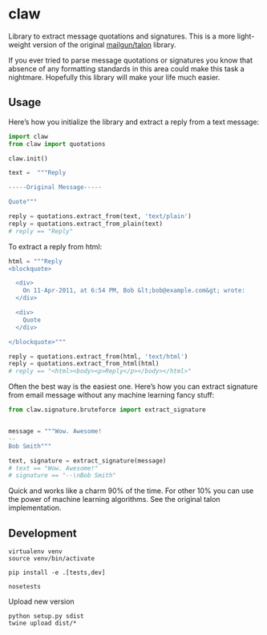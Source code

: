 # claw

Library to extract message quotations and signatures.
This is a more light-weight version of the original [mailgun/talon](https://github.com/mailgun/talon) library.

If you ever tried to parse message quotations or signatures you know that absence of any formatting standards in this area could make this task a nightmare.
Hopefully this library will make your life much easier.


## Usage

Here’s how you initialize the library and extract a reply from a text
message:


```python
import claw
from claw import quotations

claw.init()

text =  """Reply

-----Original Message-----

Quote"""

reply = quotations.extract_from(text, 'text/plain')
reply = quotations.extract_from_plain(text)
# reply == "Reply"
```

To extract a reply from html:

```python
html = """Reply
<blockquote>

  <div>
    On 11-Apr-2011, at 6:54 PM, Bob &lt;bob@example.com&gt; wrote:
  </div>

  <div>
    Quote
  </div>

</blockquote>"""

reply = quotations.extract_from(html, 'text/html')
reply = quotations.extract_from_html(html)
# reply == "<html><body><p>Reply</p></body></html>"
```

Often the best way is the easiest one. Here’s how you can extract
signature from email message without any
machine learning fancy stuff:

```python
from claw.signature.bruteforce import extract_signature


message = """Wow. Awesome!
--
Bob Smith"""

text, signature = extract_signature(message)
# text == "Wow. Awesome!"
# signature == "--\nBob Smith"
```

Quick and works like a charm 90% of the time. For other 10% you can use
the power of machine learning algorithms. See the original talon implementation.


## Development

```
virtualenv venv
source venv/bin/activate

pip install -e .[tests,dev]

nosetests
```

Upload new version

```
python setup.py sdist
twine upload dist/*
```
